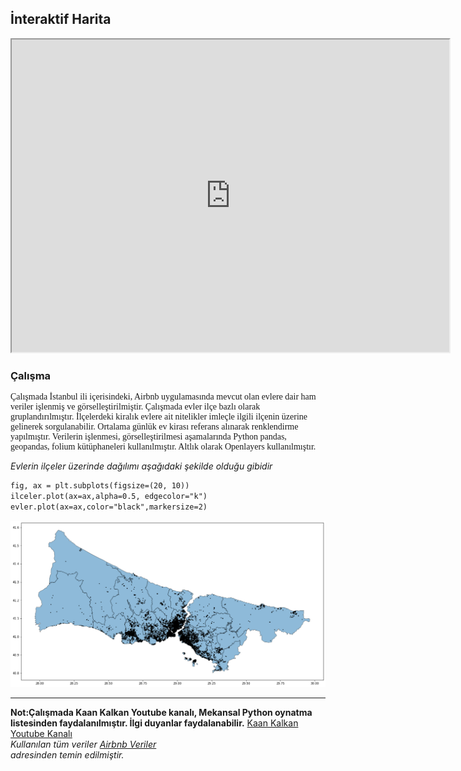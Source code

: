 ## İnteraktif Harita ##
<iframe 
 src="https://berkaymbaskaya.github.io/harita/" height="500" width="700">
 frameborder="1"
</iframe>


### Çalışma
<p style="font-family:Trebuchet MS;"> 
Çalışmada İstanbul ili içerisindeki, Airbnb uygulamasında mevcut olan evlere dair ham veriler işlenmiş 
ve görselleştirilmiştir. Çalışmada  evler ilçe bazlı olarak gruplandırılmıştır. İlçelerdeki kiralık evlere
ait nitelikler imleçle ilgili ilçenin üzerine gelinerek sorgulanabilir. Ortalama günlük ev kirası
referans alınarak renklendirme yapılmıştır. Verilerin işlenmesi, görselleştirilmesi aşamalarında Python pandas, geopandas, folium kütüphaneleri kullanılmıştır.
Altlık olarak Openlayers kullanılmıştır.</p>
   

_Evlerin ilçeler üzerinde dağılımı aşağıdaki şekilde olduğu gibidir_

```markdown
fig, ax = plt.subplots(figsize=(20, 10))
ilceler.plot(ax=ax,alpha=0.5, edgecolor="k")
evler.plot(ax=ax,color="black",markersize=2)

```
<a href="#"><img src="evler.png" alt="Örnek Resim" /></a>

* * *

__Not:Çalışmada Kaan Kalkan Youtube kanalı, Mekansal Python oynatma listesinden faydalanılmıştır. İlgi duyanlar faydalanabilir.__
<a href=" https://www.youtube.com/c/kaankalkangeomatik" target="_blank"> Kaan Kalkan Youtube Kanalı </a><br> 
_Kullanılan tüm veriler <a href=" http://insideairbnb.com/get-the-data/ " target="_blank">Airbnb Veriler </a><br> adresinden temin edilmiştir._
    
 
